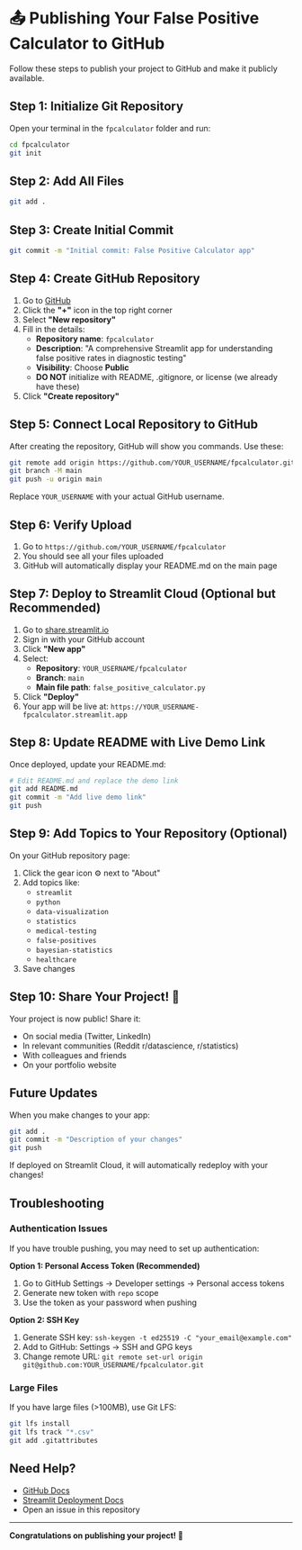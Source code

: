 # 📤 Publishing Your False Positive Calculator to GitHub

Follow these steps to publish your project to GitHub and make it publicly available.

## Step 1: Initialize Git Repository

Open your terminal in the `fpcalculator` folder and run:

```bash
cd fpcalculator
git init
```

## Step 2: Add All Files

```bash
git add .
```

## Step 3: Create Initial Commit

```bash
git commit -m "Initial commit: False Positive Calculator app"
```

## Step 4: Create GitHub Repository

1. Go to [GitHub](https://github.com)
2. Click the **"+"** icon in the top right corner
3. Select **"New repository"**
4. Fill in the details:
   - **Repository name**: `fpcalculator`
   - **Description**: "A comprehensive Streamlit app for understanding false positive rates in diagnostic testing"
   - **Visibility**: Choose **Public**
   - **DO NOT** initialize with README, .gitignore, or license (we already have these)
5. Click **"Create repository"**

## Step 5: Connect Local Repository to GitHub

After creating the repository, GitHub will show you commands. Use these:

```bash
git remote add origin https://github.com/YOUR_USERNAME/fpcalculator.git
git branch -M main
git push -u origin main
```

Replace `YOUR_USERNAME` with your actual GitHub username.

## Step 6: Verify Upload

1. Go to `https://github.com/YOUR_USERNAME/fpcalculator`
2. You should see all your files uploaded
3. GitHub will automatically display your README.md on the main page

## Step 7: Deploy to Streamlit Cloud (Optional but Recommended)

1. Go to [share.streamlit.io](https://share.streamlit.io)
2. Sign in with your GitHub account
3. Click **"New app"**
4. Select:
   - **Repository**: `YOUR_USERNAME/fpcalculator`
   - **Branch**: `main`
   - **Main file path**: `false_positive_calculator.py`
5. Click **"Deploy"**
6. Your app will be live at: `https://YOUR_USERNAME-fpcalculator.streamlit.app`

## Step 8: Update README with Live Demo Link

Once deployed, update your README.md:

```bash
# Edit README.md and replace the demo link
git add README.md
git commit -m "Add live demo link"
git push
```

## Step 9: Add Topics to Your Repository (Optional)

On your GitHub repository page:
1. Click the gear icon ⚙️ next to "About"
2. Add topics like:
   - `streamlit`
   - `python`
   - `data-visualization`
   - `statistics`
   - `medical-testing`
   - `false-positives`
   - `bayesian-statistics`
   - `healthcare`
3. Save changes

## Step 10: Share Your Project! 🎉

Your project is now public! Share it:
- On social media (Twitter, LinkedIn)
- In relevant communities (Reddit r/datascience, r/statistics)
- With colleagues and friends
- On your portfolio website

## Future Updates

When you make changes to your app:

```bash
git add .
git commit -m "Description of your changes"
git push
```

If deployed on Streamlit Cloud, it will automatically redeploy with your changes!

## Troubleshooting

### Authentication Issues

If you have trouble pushing, you may need to set up authentication:

**Option 1: Personal Access Token (Recommended)**
1. Go to GitHub Settings → Developer settings → Personal access tokens
2. Generate new token with `repo` scope
3. Use the token as your password when pushing

**Option 2: SSH Key**
1. Generate SSH key: `ssh-keygen -t ed25519 -C "your_email@example.com"`
2. Add to GitHub: Settings → SSH and GPG keys
3. Change remote URL: `git remote set-url origin git@github.com:YOUR_USERNAME/fpcalculator.git`

### Large Files

If you have large files (>100MB), use Git LFS:
```bash
git lfs install
git lfs track "*.csv"
git add .gitattributes
```

## Need Help?

- [GitHub Docs](https://docs.github.com)
- [Streamlit Deployment Docs](https://docs.streamlit.io/streamlit-cloud)
- Open an issue in this repository

---

**Congratulations on publishing your project! 🚀**

